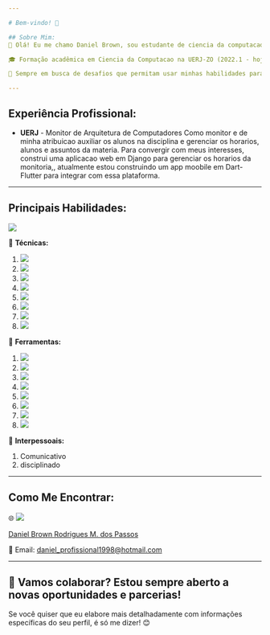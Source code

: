 ```yaml
---

# Bem-vindo! 👋

## Sobre Mim:
💼 Olá! Eu me chamo Daniel Brown, sou estudante de ciencia da computacao e pretendo especializar-me em desencvolvimento de software, com paixão por construir app mobile e web.

🎓 Formação acadêmica em Ciencia da Computacao na UERJ-ZO (2022.1 - hoje).

🌟 Sempre em busca de desafios que permitam usar minhas habilidades para gerar impacto positivo e soluções criativas.

---
```


## Experiência Profissional:
- **UERJ** - Monitor de Arquitetura de Computadores
  Como monitor e de minha atribuicao auxiliar os alunos na disciplina e gerenciar os horarios, alunos e assuntos da materia.
  Para convergir com meus interesses, construi uma aplicacao web em Django para gerenciar os horarios da monitoria,, atualmente estou construindo um app moobile em Dart-Flutter para integrar com essa plataforma.
---

## Principais Habilidades:
<p><img src="https://www.codewars.com/users/daniel4661/badges/small"/></p>


🔹 **Técnicas:** 

  1. <img src="https://img.shields.io/badge/python-3670A0?style=for-the-badge&logo=python&logoColor=ffdd54">
  2. <img src="https://img.shields.io/badge/dart-%230175C2.svg?style=for-the-badge&logo=dart&logoColor=white">
  3. <img src="https://img.shields.io/badge/Flutter-%2302569B.svg?style=for-the-badge&logo=Flutter&logoColor=white">
  4. <img src="https://img.shields.io/badge/django-%23092E20.svg?style=for-the-badge&logo=django&logoColor=white">
  5. <img src="https://img.shields.io/badge/postgres-%23316192.svg?style=for-the-badge&logo=postgresql&logoColor=white">
  6. <img src="https://img.shields.io/badge/firebase-%23039BE5.svg?style=for-the-badge&logo=firebase">
  7. <img src="https://img.shields.io/badge/numpy-%23013243.svg?style=for-the-badge&logo=numpy&logoColor=white">
  8. <img src="https://img.shields.io/badge/DJANGO-REST-ff1709?style=for-the-badge&logo=django&logoColor=white&color=ff1709&labelColor=gray">
     
🔹 **Ferramentas:** 

  1. <img src="https://img.shields.io/badge/Microsoft_Excel-217346?style=for-the-badge&logo=microsoft-excel&logoColor=white">
  2. <img src="https://img.shields.io/badge/Visual%20Studio%20Code-0078d7.svg?style=for-the-badge&logo=visual-studio-code&logoColor=white">
  3. <img src="https://img.shields.io/badge/AWS-%23FF9900.svg?style=for-the-badge&logo=amazon-aws&logoColor=white">
  4. <img src="https://img.shields.io/badge/Android-3DDC84?style=for-the-badge&logo=android&logoColor=white">
  5. <img src="https://img.shields.io/badge/docker-%230db7ed.svg?style=for-the-badge&logo=docker&logoColor=white">
  6. <img src="https://img.shields.io/badge/Trello-%23026AA7.svg?style=for-the-badge&logo=Trello&logoColor=white">
  7. <img src="https://img.shields.io/badge/github-%23121011.svg?style=for-the-badge&logo=github&logoColor=white">
  8. <img src="https://img.shields.io/badge/git-%23F05033.svg?style=for-the-badge&logo=git&logoColor=white">

🔹 **Interpessoais:**

  1. Comunicativo
  2. disciplinado

---

## Como Me Encontrar:
🌐 <img src="https://img.shields.io/badge/linkedin-%230077B5.svg?style=for-the-badge&logo=linkedin&logoColor=white">
<div class="badge-base LI-profile-badge" data-locale="pt_BR" data-size="medium" data-theme="dark" data-type="VERTICAL" data-vanity="daniel-brown-rodrigues-m-dos-passos-04693b25b" data-version="v1">
  <a class="badge-base__link LI-simple-link" href="https://br.linkedin.com/in/daniel-brown-rodrigues-m-dos-passos-04693b25b?trk=profile-badge">
    Daniel Brown Rodrigues M. dos Passos
  </a>
</div>
              
📧 Email: daniel_profissional1998@hotmail.com  

---
🚀 Vamos colaborar? Estou sempre aberto a novas oportunidades e parcerias!
---

Se você quiser que eu elabore mais detalhadamente com informações específicas do seu perfil, é só me dizer! 😊


